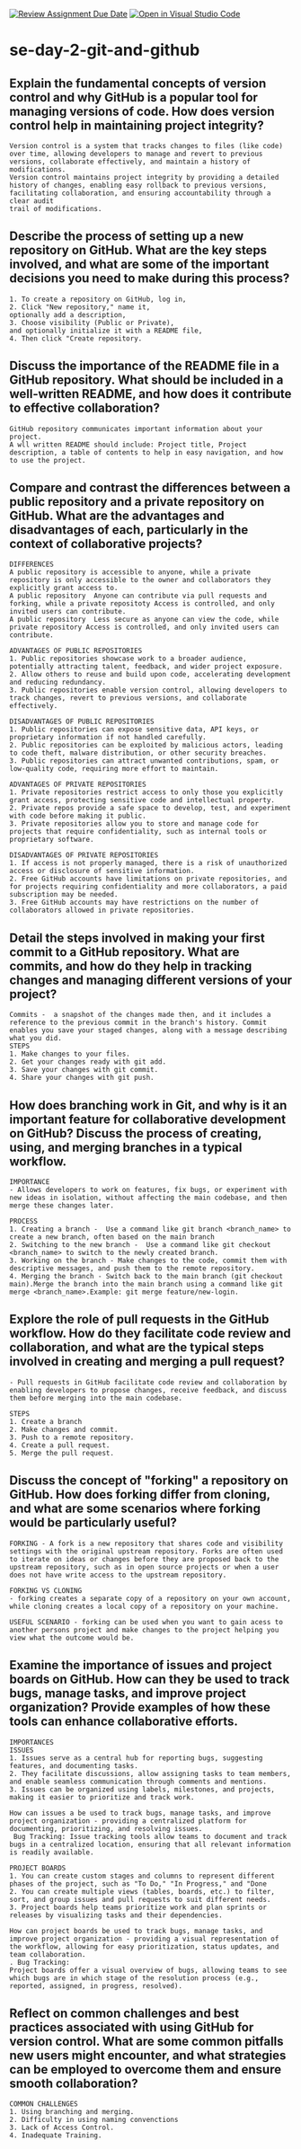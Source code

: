 [![Review Assignment Due Date](https://classroom.github.com/assets/deadline-readme-button-22041afd0340ce965d47ae6ef1cefeee28c7c493a6346c4f15d667ab976d596c.svg)](https://classroom.github.com/a/8wgCKhpZ)
[![Open in Visual Studio Code](https://classroom.github.com/assets/open-in-vscode-2e0aaae1b6195c2367325f4f02e2d04e9abb55f0b24a779b69b11b9e10269abc.svg)](https://classroom.github.com/online_ide?assignment_repo_id=18901238&assignment_repo_type=AssignmentRepo)
# se-day-2-git-and-github
## Explain the fundamental concepts of version control and why GitHub is a popular tool for managing versions of code. How does version control help in maintaining project integrity?
    Version control is a system that tracks changes to files (like code) over time, allowing developers to manage and revert to previous versions, collaborate effectively, and maintain a history of modifications.
    Version control maintains project integrity by providing a detailed history of changes, enabling easy rollback to previous versions, facilitating collaboration, and ensuring accountability through a clear audit
    trail of modifications.

## Describe the process of setting up a new repository on GitHub. What are the key steps involved, and what are some of the important decisions you need to make during this process?
    1. To create a repository on GitHub, log in, 
    2. Click "New repository," name it, 
    optionally add a description,
    3. Choose visibility (Public or Private), 
    and optionally initialize it with a README file,
    4. Then click "Create repository.

## Discuss the importance of the README file in a GitHub repository. What should be included in a well-written README, and how does it contribute to effective collaboration?
    GitHub repository communicates important information about your project.
    A wll written README should include: Project title, Project description, a table of contents to help in easy navigation, and how to use the project.

## Compare and contrast the differences between a public repository and a private repository on GitHub. What are the advantages and disadvantages of each, particularly in the context of collaborative projects?
    DIFFERENCES
    A public repository is accessible to anyone, while a private repository is only accessible to the owner and collaborators they explicitly grant access to.
    A public repository  Anyone can contribute via pull requests and forking, while a private repositoty Access is controlled, and only invited users can contribute.
    A public repository  Less secure as anyone can view the code, while private repository Access is controlled, and only invited users can contribute.

    ADVANTAGES OF PUBLIC REPOSITORIES
    1. Public repositories showcase work to a broader audience, potentially attracting talent, feedback, and wider project exposure.
    2. Allow others to reuse and build upon code, accelerating development and reducing redundancy. 
    3. Public repositories enable version control, allowing developers to track changes, revert to previous versions, and collaborate effectively.

    DISADVANTAGES OF PUBLIC REPOSITORIES
    1. Public repositories can expose sensitive data, API keys, or proprietary information if not handled carefully.
    2. Public repositories can be exploited by malicious actors, leading to code theft, malware distribution, or other security breaches.
    3. Public repositories can attract unwanted contributions, spam, or low-quality code, requiring more effort to maintain. 

    ADVANTAGES OF PRIVATE REPOSITORIES
    1. Private repositories restrict access to only those you explicitly grant access, protecting sensitive code and intellectual property.
    2. Private repos provide a safe space to develop, test, and experiment with code before making it public.
    3. Private repositories allow you to store and manage code for projects that require confidentiality, such as internal tools or proprietary software.

    DISADVANTAGES OF PRIVATE REPOSITORIES
    1. If access is not properly managed, there is a risk of unauthorized access or disclosure of sensitive information.
    2. Free GitHub accounts have limitations on private repositories, and for projects requiring confidentiality and more collaborators, a paid subscription may be needed.
    3. Free GitHub accounts may have restrictions on the number of collaborators allowed in private repositories. 

## Detail the steps involved in making your first commit to a GitHub repository. What are commits, and how do they help in tracking changes and managing different versions of your project?
    Commits -  a snapshot of the changes made then, and it includes a reference to the previous commit in the branch's history. Commit enables you save your staged changes, along with a message describing what you did.
    STEPS
    1. Make changes to your files. 
    2. Get your changes ready with git add.
    3. Save your changes with git commit.
    4. Share your changes with git push.

## How does branching work in Git, and why is it an important feature for collaborative development on GitHub? Discuss the process of creating, using, and merging branches in a typical workflow.
    IMPORTANCE
    - Allows developers to work on features, fix bugs, or experiment with new ideas in isolation, without affecting the main codebase, and then merge these changes later. 

    PROCESS
    1. Creating a branch -  Use a command like git branch <branch_name> to create a new branch, often based on the main branch
    2. Switching to the new branch -  Use a command like git checkout <branch_name> to switch to the newly created branch.
    3. Working on the branch - Make changes to the code, commit them with descriptive messages, and push them to the remote repository.
    4. Merging the branch - Switch back to the main branch (git checkout main).Merge the branch into the main branch using a command like git merge <branch_name>.Example: git merge feature/new-login.

## Explore the role of pull requests in the GitHub workflow. How do they facilitate code review and collaboration, and what are the typical steps involved in creating and merging a pull request?
    - Pull requests in GitHub facilitate code review and collaboration by enabling developers to propose changes, receive feedback, and discuss them before merging into the main codebase.

    STEPS
    1. Create a branch
    2. Make changes and commit.
    3. Push to a remote repository.
    4. Create a pull request.
    5. Merge the pull request.

## Discuss the concept of "forking" a repository on GitHub. How does forking differ from cloning, and what are some scenarios where forking would be particularly useful?
    FORKING - A fork is a new repository that shares code and visibility settings with the original upstream repository. Forks are often used to iterate on ideas or changes before they are proposed back to the upstream repository, such as in open source projects or when a user does not have write access to the upstream repository.

    FORKING VS CLONING
    - forking creates a separate copy of a repository on your own account, while cloning creates a local copy of a repository on your machine. 

    USEFUL SCENARIO - forking can be used when you want to gain acess to another persons project and make changes to the project helping you view what the outcome would be.

## Examine the importance of issues and project boards on GitHub. How can they be used to track bugs, manage tasks, and improve project organization? Provide examples of how these tools can enhance collaborative efforts.
    IMPORTANCES
    ISSUES
    1. Issues serve as a central hub for reporting bugs, suggesting features, and documenting tasks. 
    2. They facilitate discussions, allow assigning tasks to team members, and enable seamless communication through comments and mentions. 
    3. Issues can be organized using labels, milestones, and projects, making it easier to prioritize and track work. 

    How can issues a be used to track bugs, manage tasks, and improve project organization - providing a centralized platform for documenting, prioritizing, and resolving issues.
     Bug Tracking: Issue tracking tools allow teams to document and track bugs in a centralized location, ensuring that all relevant information is readily available. 

    PROJECT BOARDS
    1. You can create custom stages and columns to represent different phases of the project, such as "To Do," "In Progress," and "Done
    2. You can create multiple views (tables, boards, etc.) to filter, sort, and group issues and pull requests to suit different needs. 
    3. Project boards help teams prioritize work and plan sprints or releases by visualizing tasks and their dependencies. 

    How can project boards be used to track bugs, manage tasks, and improve project organization - providing a visual representation of the workflow, allowing for easy prioritization, status updates, and team collaboration. 
    . Bug Tracking:
    Project boards offer a visual overview of bugs, allowing teams to see which bugs are in which stage of the resolution process (e.g., reported, assigned, in progress, resolved). 



## Reflect on common challenges and best practices associated with using GitHub for version control. What are some common pitfalls new users might encounter, and what strategies can be employed to overcome them and ensure smooth collaboration?
    COMMON CHALLENGES
    1. Using branching and merging.
    2. Difficulty in using naming convenctions 
    3. Lack of Access Control.
    4. Inadequate Training.
